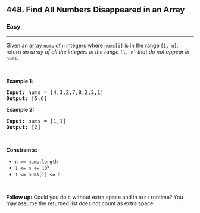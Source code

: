 <h2>448. Find All Numbers Disappeared in an Array</h2><h3>Easy</h3><hr><div style="user-select: auto;"><p style="user-select: auto;">Given an array <code style="user-select: auto;">nums</code> of <code style="user-select: auto;">n</code> integers where <code style="user-select: auto;">nums[i]</code> is in the range <code style="user-select: auto;">[1, n]</code>, return <em style="user-select: auto;">an array of all the integers in the range</em> <code style="user-select: auto;">[1, n]</code> <em style="user-select: auto;">that do not appear in</em> <code style="user-select: auto;">nums</code>.</p>

<p style="user-select: auto;">&nbsp;</p>
<p style="user-select: auto;"><strong style="user-select: auto;">Example 1:</strong></p>
<pre style="user-select: auto;"><strong style="user-select: auto;">Input:</strong> nums = [4,3,2,7,8,2,3,1]
<strong style="user-select: auto;">Output:</strong> [5,6]
</pre><p style="user-select: auto;"><strong style="user-select: auto;">Example 2:</strong></p>
<pre style="user-select: auto;"><strong style="user-select: auto;">Input:</strong> nums = [1,1]
<strong style="user-select: auto;">Output:</strong> [2]
</pre>
<p style="user-select: auto;">&nbsp;</p>
<p style="user-select: auto;"><strong style="user-select: auto;">Constraints:</strong></p>

<ul style="user-select: auto;">
	<li style="user-select: auto;"><code style="user-select: auto;">n == nums.length</code></li>
	<li style="user-select: auto;"><code style="user-select: auto;">1 &lt;= n &lt;= 10<sup style="user-select: auto;">5</sup></code></li>
	<li style="user-select: auto;"><code style="user-select: auto;">1 &lt;= nums[i] &lt;= n</code></li>
</ul>

<p style="user-select: auto;">&nbsp;</p>
<p style="user-select: auto;"><strong style="user-select: auto;">Follow up:</strong> Could you do it without extra space and in <code style="user-select: auto;">O(n)</code> runtime? You may assume the returned list does not count as extra space.</p>
</div>